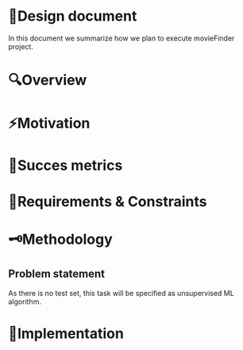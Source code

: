 # 📑Design document

In this document we summarize how we plan to execute movieFinder project.

# 🔍Overview

# ⚡Motivation

# 🧮Succes metrics



# 🚧Requirements & Constraints

# 🗝️Methodology

## Problem statement

As there is no test set, this task will be specified as unsupervised ML algorithm.

# 👷Implementation
